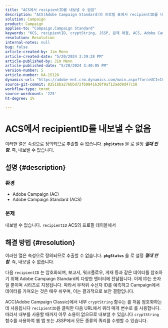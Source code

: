 ```yaml
---
title: "ACS에서 recipientID를 내보낼 수 없음"
description: "ACS(Adobe Campaign Standard)의 프로필 표에서 recipientID를 내보낼 수 없는 이유를 알아봅니다."
solution: Campaign
product: Campaign
applies-to: "Campaign,Campaign Standard"
keywords: "KCS, recipientID, cryptString, JSSP, 문제 해결, ACS, Adobe Campaign Standard, AC, Adobe Campaign"
resolution: Resolution
internal-notes: null
bug: false
article-created-by: Jim Menn
article-created-date: "5/20/2024 3:39:28 PM"
article-published-by: Jim Menn
article-published-date: "5/20/2024 3:40:05 PM"
version-number: 5
article-number: KA-15128
dynamics-url: "https://adobe-ent.crm.dynamics.com/main.aspx?forceUCI=1&pagetype=entityrecord&etn=knowledgearticle&id=eb80451f-bf16-ef11-9f8a-6045bd006268"
source-git-commit: 8251bba276bbd72fb9841630f9af12add9d47c10
workflow-type: tm+mt
source-wordcount: '225'
ht-degree: 1%

---
```


# ACS에서 recipientID를 내보낼 수 없음


이러한 열은 속성으로 정의되므로 추출할 수 없습니다. <b>`pkgStatus`</b> 을 로 설정 <b>*절대 안 함</b>*. 즉, 내보낼 수 없습니다.

## 설명 {#description}


### <b>환경</b>

- Adobe Campaign (AC)
- Adobe Campaign Standard (ACS)


### <b>문제</b>

내보낼 수 없습니다. `recipientID` ACS의 프로필 테이블에서


## 해결 방법 {#resolution}


이러한 열은 속성으로 정의되므로 추출할 수 없습니다. <b>`pkgStatus`</b> 을 로 설정 <b>*절대 안 함</b>*. 즉, 내보낼 수 없습니다.

다음 `recipientID` 는 암호화되며, 보고서, 워크플로우, 게재 등과 같은 데이터를 참조하기 위해 Adobe Campaign Standard의 다양한 엔터티에 전달됩니다. 이제 ID는 숫자일 뿐이며 시리즈로 지정됩니다. 따라서 무작위 수신자 ID를 예측하고 Campaign에서 데이터를 가져오는 것은 매우 쉬우며, 이는 결과적으로 보안 결함입니다.

ACC(Adobe Campaign Classic)에서 내부 `cryptString` 함수는 를 처음 암호화하는 데 사용됩니다 `recipientID`을 클릭한 다음 URL에서 쿼리 매개 변수로 를 사용합니다. 따라서 내부를 사용할 때까지 아무 소용이 없으므로 내보낼 수 있습니다 `cryptString` 함수를 사용하여 웹 앱 또는 JSSP에서 모든 종류의 쿼리를 수행할 수 있습니다.
